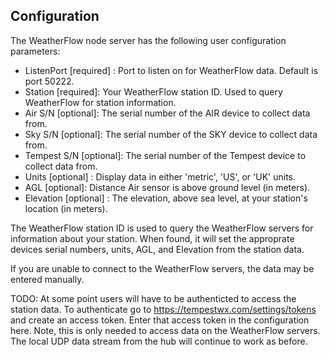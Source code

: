 ## Configuration

The WeatherFlow node server has the following user configuration parameters:

- ListenPort [required] : Port to listen on for WeatherFlow data. Default is port 50222.
- Station [required]: Your WeatherFlow station ID. Used to query WeatherFlow for station information.
- Air S/N [optional]: The serial number of the AIR device to collect data from.
- Sky S/N [optional]: The serial number of the SKY device to collect data from.
- Tempest S/N [optional]: The serial number of the Tempest device to collect data from.
- Units [optional] : Display data in either 'metric', 'US', or 'UK' units.
- AGL [optional]: Distance Air sensor is above ground level (in meters).
- Elevation [optional] : The elevation, above sea level, at your station's location (in meters).

The WeatherFlow station ID is used to query the WeatherFlow servers for 
information about your station. When found, it will set the approprate
devices serial numbers, units, AGL, and Elevation from the station data.

If you are unable to connect to the WeatherFlow servers, the data may be
entered manually.

TODO: At some point users will have to be authenticted to access the station
data.  To authenticate go to https://tempestwx.com/settings/tokens and create
an access token.  Enter that access token in the configuration here.  Note, 
this is only needed to access data on the WeatherFlow servers.  The local UDP
data stream from the hub will continue to work as before.
